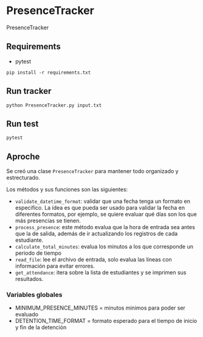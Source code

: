# PresenceTracker
PresenceTracker
## Requirements
- pytest

`pip install -r requirements.txt`
## Run tracker
`python PresenceTracker.py input.txt`

## Run test
`pytest`

## Aproche
Se creó una clase `PresenceTracker` para mantener todo organizado y estrecturado.

Los métodos y sus funciones son las siguientes:
- `validate_datetime_format`: validar que una fecha tenga un formato en especifico. La ídea es que pueda ser usado para validar la fecha en diferentes formatos, por ejemplo, se quiere evaluar qué días son los que más presencias se tienen.
- `process_presence`: este método evalua que la hora de entrada sea antes que la de salida, además de ir actualizando los registros de cada estudiante.
- `calculate_total_minutes`: evalua los minutos a los que corresponde un periodo de tiempo
- `read_file`: lee el archivo de entrada, solo evalua las líneas con información para evitar errores.
- `get_attendance`: itera sobre la lista de estudiantes y se imprimen sus resultados.

### Variables globales
- MINIMUM_PRESENCE_MINUTES = minutos minimos para poder ser evaluado
- DETENTION_TIME_FORMAT = formato esperado para el tiempo de inicio y fin de la detención
